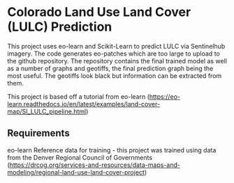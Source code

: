 # Colorado Land Use Land Cover (LULC) Prediction

This project uses eo-learn and Scikit-Learn to predict LULC via Sentinelhub imagery. The code generates eo-patches which are too large to upload to the github repository. The repository contains the final trained model as well as a number of graphs and geotiffs, the final prediction graph being the most useful. The geotiffs look black but information can be extracted from them.

This project is based off a tutorial from eo-learn (https://eo-learn.readthedocs.io/en/latest/examples/land-cover-map/SI_LULC_pipeline.html)

## Requirements

eo-learn
Reference data for training - this project was trained using data from the Denver Regional Council of Governments (https://drcog.org/services-and-resources/data-maps-and-modeling/regional-land-use-land-cover-project)